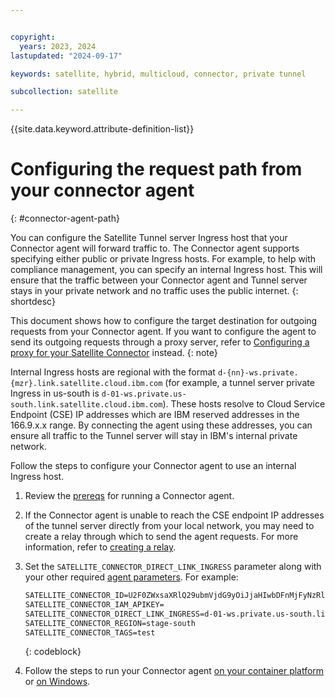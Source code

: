 ```yaml
---


copyright:
  years: 2023, 2024
lastupdated: "2024-09-17"

keywords: satellite, hybrid, multicloud, connector, private tunnel

subcollection: satellite

---
```


{{site.data.keyword.attribute-definition-list}}

# Configuring the request path from your connector agent
{: #connector-agent-path}

You can configure the Satellite Tunnel server Ingress host that your Connector agent will forward traffic to. The Connector agent supports specifying either public or private Ingress hosts. For example, to help with compliance management, you can specify an internal Ingress host. This will ensure that the traffic between your Connector agent and Tunnel server stays in your private network and no traffic uses the public internet.
{: shortdesc}

This document shows how to configure the target destination for outgoing requests from your Connector agent. If you want to configure the agent to send its outgoing requests through a proxy server, refer to [Configuring a proxy for your Satellite Connector](/docs/satellite?topic=satellite-config-connector-proxy) instead.
{: note}

Internal Ingress hosts are regional with the format `d-{nn}-ws.private.{mzr}.link.satellite.cloud.ibm.com` (for example, a tunnel server private Ingress in us-south is `d-01-ws.private.us-south.link.satellite.cloud.ibm.com`).
These hosts resolve to Cloud Service Endpoint (CSE) IP addresses which are IBM reserved addresses in the 166.9.x.x range. By connecting the agent using these addresses, you can ensure all traffic to the Tunnel server will stay in IBM's internal private network.

Follow the steps to configure your Connector agent to use an internal Ingress host.

1. Review the [prereqs](/docs/satellite?topic=satellite-run-agent-locally#agent-prepreqs) for running a Connector agent.

1. If the Connector agent is unable to reach the CSE endpoint IP addresses of the tunnel server directly from your local network, you may need to create a relay through which to send the agent requests. For more information, refer to [creating a relay](/docs/satellite?topic=satellite-direct-link-tutorial#dl-create-coreos-relay).

1. Set the `SATELLITE_CONNECTOR_DIRECT_LINK_INGRESS` parameter along with your other required [agent parameters](/docs/satellite?topic=satellite-run-agent-locally#review-parameters). For example:

    ```txt
    SATELLITE_CONNECTOR_ID=U2F0ZWxsaXRlQ29ubmVjdG9yOiJjaHIwbDFnMjFyNzRlMzRqdDVkZyI
    SATELLITE_CONNECTOR_IAM_APIKEY=
    SATELLITE_CONNECTOR_DIRECT_LINK_INGRESS=d-01-ws.private.us-south.link.satellite.cloud.ibm.com
    SATELLITE_CONNECTOR_REGION=stage-south
    SATELLITE_CONNECTOR_TAGS=test
    ```
    {: codeblock}

1. Follow the steps to run your Connector agent [on your container platform](/docs/satellite?topic=satellite-run-agent-locally#connector-agent-container-platform) or [on Windows](/docs/satellite?topic=satellite-run-agent-locally#run-agent-windows).
